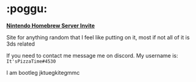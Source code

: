 # :poggu:

[**Nintendo Homebrew Server Invite**](https://discord.gg/C29hYvh)

Site for anything random that I feel like putting on it, most if not all of it is 3ds related

If you need to contact me message me on discord. My username is: `It'sPizzaTime#4530`

I am bootleg jktuegkitegmmc
